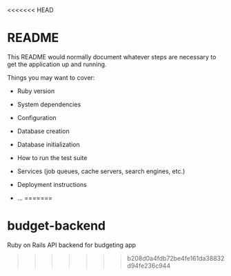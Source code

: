 <<<<<<< HEAD
# README

This README would normally document whatever steps are necessary to get the
application up and running.

Things you may want to cover:

* Ruby version

* System dependencies

* Configuration

* Database creation

* Database initialization

* How to run the test suite

* Services (job queues, cache servers, search engines, etc.)

* Deployment instructions

* ...
=======
# budget-backend
Ruby on Rails API backend for budgeting app
>>>>>>> b208d0a4fdb72be4fe161da38832d94fe236c944
